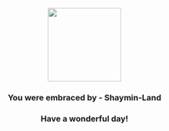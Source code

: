 <p align="center">
    <img src="https://raw.githubusercontent.com/PokeAPI/sprites/master/sprites/pokemon/492.png" width="150" height="150">
</p>
<h3 align="center">You were embraced by - <b>Shaymin-Land</b></h3>
<h3 align="center">Have a wonderful day!</h3>
